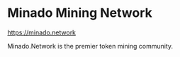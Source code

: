 # Minado Mining Network

https://minado.network

Minado.Network is the premier token mining community.
